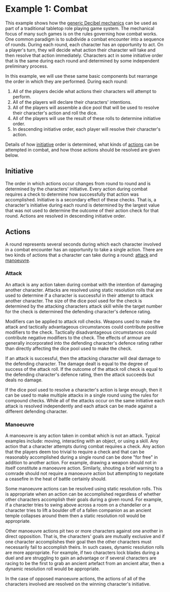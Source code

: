 # Example 1: Combat
This example shows how the
[generic Decibel mechanics](https://github.com/michaelpatrickpurcell/Decibel/blob/master/README.md)
can be used as part of a traditional tabletop role playing game system.
The mechanical focus of many such games is on the rules governing how combat works.
One common paradigm is to subdivide a combat encounter into a sequence of rounds.
During each round, each character has an opportunity to act.  On a player's turn, they
will decide what action their character will take and then resolve that action
immediately. Characters act in some initiative order that is the same
during each round and determined by some independent preliminary process.

In this example, we will use these same basic components but rearrange the order in
which they are performed. During each round:
  1. All of the players decide what actions their characters will attempt to perform.
  2. All of the players will declare their characters' intentions.
  3. All of the players will assemble a dice pool that will be used to resolve their
     character's action and roll the dice.
  4. All of the players will use the result of these rolls to determine initiative order.
  5. In descending initiative order, each player will resolve their character's action.  

Details of how [initiative](##initiative) order is determined, what kinds of
[actions](##actions) can be attempted in combat, and how those actions should be resolved
are given below.   

## Initiative
The order in which actions occur changes from round to round and is determined by the
characters' initiative. Every action during combat requires a check to determine how
successfully that action was accomplished. Initiative is a secondary effect of these
checks. That is, a character's initiative during each round is determined by the largest
value that was not used to determine the outcome of their action check for that round.
Actions are resolved in descending initiative order.

## Actions
A round represents several seconds during which each character involved in a combat
encounter has an opportunity to take a single action. There are two kinds of actions
that a character can take during a round: [attack](###attack) and
[manoeuvre](###manoeuvre).

### Attack
An attack is any action taken during combat with the intention of damaging another
character. Attacks are resolved using static resolution rolls that are used to determine
if a character is successful in their attempt to attack another character.  The size of
the dice pool used for the check is determined by the attacking characters attack skill
while the target number for the check is determined the defending character's defence
rating.

Modifiers can be applied to attack roll checks.  Weapons used to make the attack and
tactically advantageous circumstances could contribute positive modifiers to the check.
Tactically disadvantageous circumstances could contribute negative modifiers to the
check. The effects of armour are generally incorporated into the defending character's
defence rating rather than directly affecting the dice pool used to make the check.

If an attack is successful, then the attacking character will deal damage to the
defending character.  The damage dealt is equal to the degree of success of the
attack roll. If the outcome of the attack roll check is equal to the defending
character's defence rating, then the attack succeeds but deals no damage.

If the dice pool used to resolve a character's action is large enough, then it can be
used to make multiple attacks in a single round using the rules for compound checks.
While all of the attacks occur on the same initiative each attack is resolved
independently and each attack can be made against a different defending character.

### Manoeuvre
A manoeuvre is any action taken in combat which is not an attack. Typical examples
include: moving, interacting with an object, or using a skill.  Any action that a
character attempts during combat requires a check. Any action that the players deem too
trivial to require a check and that can be reasonably accomplished during a single round
can be done "for free" in addition to another action. For example, drawing a weapon
should not in itself constitute a manoeuvre action.  Similarly, shouting a brief warning
to a comrade should not require a manoeuvre action but attempting to negotiate a
ceasefire in the heat of battle certainly should.

Some manoeuvre actions can be resolved using static resolution rolls. This is
appropriate when an action can be accomplished regardless of whether other characters
accomplish their goals during a given round.  For example, if a character tries to
swing above across a room on a chandelier or a character tries to lift a boulder off of
a fallen companion as an ancient temple collapses around them then a static resolution
roll would be appropriate.

Other manoeuvre actions pit two or more characters against one another in direct
opposition. That is, the characters' goals are mutually exclusive and if one character
accomplishes their goal then the other characters must necessarily fail to accomplish
theirs. In such cases, dynamic resolution rolls are more appropriate. For example,
if two characters lock blades during a duel and are struggling to gain an advantage
or if several characters are racing to be the first to grab an ancient artefact
from an ancient altar, then a dynamic resolution roll would be appropriate.  

In the case of opposed manoeuvre actions, the actions of all of the characters involved
are resolved on the winning character's initiative.  
